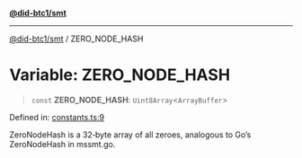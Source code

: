 [**@did-btc1/smt**](../README.md)

***

[@did-btc1/smt](../globals.md) / ZERO\_NODE\_HASH

# Variable: ZERO\_NODE\_HASH

> `const` **ZERO\_NODE\_HASH**: `Uint8Array`\<`ArrayBuffer`\>

Defined in: [constants.ts:9](https://github.com/dcdpr/did-btc1-js/blob/4ab6f9915d95beed9bc633644c9db1539395f512/packages/smt/src/constants.ts#L9)

ZeroNodeHash is a 32‑byte array of all zeroes,
analogous to Go’s ZeroNodeHash in mssmt.go.
